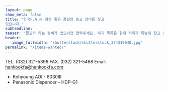 ```yaml
---
layout: page
show_meta: false
title: "한국F.A.는 항상 좋은 품질의 중고 장비를 찾고
있습니다."
subheadline:
teaser: "팔고자 하는 장비가 있으시면 연락주세요. 하기 목록은 현재 저희가 특별히 찾고 있는 장비입니다."
header:
   image_fullwidth: "shutterstock/shutterstock_374319640.jpg"
permalink: "/items-wanted/"
---
```


TEL. (032) 321-5396 FAX. (032) 321-5468 Email. [hankookfa@hankookfa.com](mailto:hankookfa@hankookfa.com)

- Kohyoung AOI - 8030III
- Panasonic Dispencer – HDP-G1
